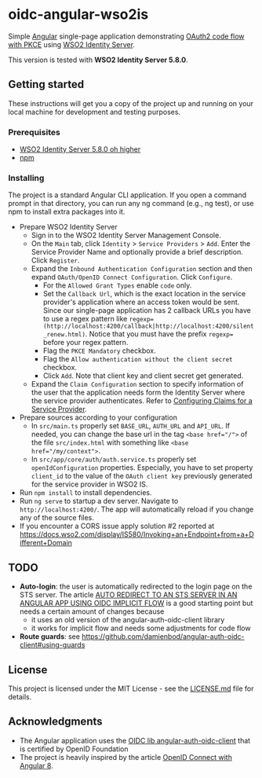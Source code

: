 # oidc-angular-wso2is

Simple [Angular](https://angular.io/) single-page application demonstrating [OAuth2 code flow with PKCE](https://oauth.net/2/pkce/) using [WSO2 Identity Server](https://wso2.com/identity-and-access-management/).

This version is tested with **WSO2 Identity Server 5.8.0**.

## Getting started
These instructions will get you a copy of the project up and running on your local machine for development and testing purposes.

### Prerequisites
- [WSO2 Identity Server 5.8.0 oh higher](https://wso2.com/identity-and-access-management/)
- [npm](https://www.npmjs.com/get-npm)

### Installing
The project is a standard Angular CLI application. If you open a command prompt in that directory, you can run any ng command (e.g., ng test), or use npm to install extra packages into it.

- Prepare WSO2 Identity Server
  - Sign in to the WSO2 Identity Server Management Console.
  - On the `Main` tab, click `Identity` > `Service Providers` > `Add`. Enter the Service Provider Name and optionally provide a brief description. Click `Register`.
  - Expand the `Inbound Authentication Configuration` section and then expand `OAuth/OpenID Connect Configuration`. Click `Configure`.
    - For the `Allowed Grant Types` enable `code` only.
    - Set the `Callback Url`, which is the exact location in the service provider's application where an access token would be sent. Since our single-page application has 2 callback URLs you have to use a regex pattern like `regexp=(http://localhost:4200/callback|http://localhost:4200/silent_renew.html)`. Notice that you must have the prefix `regexp=` before your regex pattern.
    - Flag the `PKCE Mandatory` checkbox.
    - Flag the `Allow authentication without the client secret` checkbox.
    - Click `Add`. Note that client key and client secret get generated.
  - Expand the `Claim Configuration` section to specify information of the user that the application needs form the Identity Server where the service provider authenticates. Refer to [Configuring Claims for a Service Provider](https://docs.wso2.com/display/IS580/Configuring+Claims+for+a+Service+Provider).  
- Prepare sources according to your configuration 
  - In `src/main.ts` properly set `BASE_URL`, `AUTH_URL` and `API_URL`. If needed, you can change the base url in the tag `<base href="/">` of the file `src/index.html` with something like `<base href="/my/context">`.
  - In `src/app/core/auth/auth.service.ts` properly set `openIdConfiguration` properties. Especially, you have to set property `client_id` to the value of the `OAuth client key` previously generated for the service provider in WSO2 IS. 
- Run `npm install` to install dependencies.
- Run `ng serve` to startup a dev server. Navigate to `http://localhost:4200/`. The app will automatically reload if you change any of the source files.
- If you encounter a CORS issue apply solution #2 reported at https://docs.wso2.com/display/IS580/Invoking+an+Endpoint+from+a+Different+Domain

## TODO
- **Auto-login**: the user is automatically redirected to the login page on the STS server. The article [AUTO REDIRECT TO AN STS SERVER IN AN ANGULAR APP USING OIDC IMPLICIT FLOW](https://damienbod.com/2017/09/26/auto-redirect-to-an-sts-server-in-an-angular-app-using-oidc-implicit-flow/)
is a good starting point but needs a certain amount of changes because
  - it uses an old version of the angular-auth-oidc-client library
  - it works for implicit flow and needs some adjustments for code flow
- **Route guards**: see https://github.com/damienbod/angular-auth-oidc-client#using-guards

## License

This project is licensed under the MIT License - see the [LICENSE.md](LICENSE.md) file for details.

## Acknowledgments

* The Angular application uses the [OIDC lib angular-auth-oidc-client](https://github.com/damienbod/angular-auth-oidc-client) that is  certified by OpenID Foundation
* The project is heavily inspired by the article [OpenID Connect with Angular 8](https://christianlydemann.com/openid-connect-with-angular-8-oidc-part-7/).